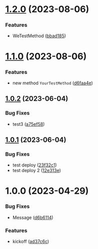 # [1.2.0](https://github.com/nelson-tests/Test.Nuget.Please.Dont.Use/compare/v1.1.0...v1.2.0) (2023-08-06)


### Features

* WeTestMethod ([bbad185](https://github.com/nelson-tests/Test.Nuget.Please.Dont.Use/commit/bbad185b42e57a447235612b3d1a45e34d56abdd))

# [1.1.0](https://github.com/nelson-tests/Test.Nuget.Please.Dont.Use/compare/v1.0.2...v1.1.0) (2023-08-06)


### Features

* new method `YourTestMethod` ([d6faa4e](https://github.com/nelson-tests/Test.Nuget.Please.Dont.Use/commit/d6faa4e96186c180f194613480008dfd5565aabc))

## [1.0.2](https://github.com/nelson-tests/Test.Nuget.Please.Dont.Use/compare/v1.0.1...v1.0.2) (2023-06-04)


### Bug Fixes

* test3 ([a75ef58](https://github.com/nelson-tests/Test.Nuget.Please.Dont.Use/commit/a75ef5824cb02f0984cdf886c223ed9924c19ab8))

## [1.0.1](https://github.com/nelson-tests/Test.Nuget.Please.Dont.Use/compare/v1.0.0...v1.0.1) (2023-06-04)


### Bug Fixes

* test deploy ([23f32c1](https://github.com/nelson-tests/Test.Nuget.Please.Dont.Use/commit/23f32c1892e3b44f99512752064737de0609f343))
* test deploy 2 ([12e313e](https://github.com/nelson-tests/Test.Nuget.Please.Dont.Use/commit/12e313ebffd45ed8cf239c30233611bb82e5489e))

# 1.0.0 (2023-04-29)


### Bug Fixes

* Message ([d6b6114](https://github.com/nelson-tests/Test.Nuget.Please.Dont.Use/commit/d6b61142672e667694ce4a9cb569b3c965a317be))


### Features

* kickoff ([ad37c6c](https://github.com/nelson-tests/Test.Nuget.Please.Dont.Use/commit/ad37c6c46fe0de0282c41a02b95b65c3fbfcca11))
